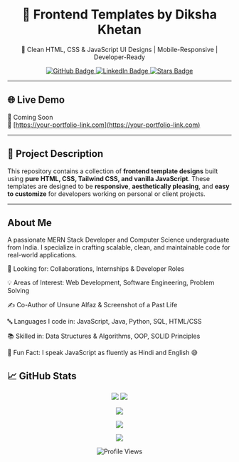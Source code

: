 <h1 align="center">🎨 Frontend Templates by Diksha Khetan</h1>
<p align="center">
  🚀 Clean HTML, CSS & JavaScript UI Designs | Mobile-Responsive | Developer-Ready
</p>

<p align="center">
  <a href="https://github.com/dikshakh011">
    <img src="https://img.shields.io/github/followers/dikshakh011?label=Follow&style=social" alt="GitHub Badge" />
  </a>
  <a href="https://www.linkedin.com/in/diksha-khetan-0a33b4227">
    <img src="https://img.shields.io/badge/LinkedIn-blue?style=flat-square&logo=linkedin&labelColor=blue" alt="LinkedIn Badge"/>
  </a>
  <a href="https://github.com/dikshakh011/Models/stargazers">
    <img src="https://img.shields.io/github/stars/dikshakh011/Models?style=social" alt="Stars Badge"/>
  </a>
</p>

---

## 🌐 Live Demo

🚧 Coming Soon  
🔗 [https://your-portfolio-link.com](https://your-portfolio-link.com)

---

## 📌 Project Description

This repository contains a collection of **frontend template designs** built using **pure HTML, CSS, Tailwind CSS, and vanilla JavaScript**. These templates are designed to be **responsive**, **aesthetically pleasing**, and **easy to customize** for developers working on personal or client projects.

---

## About Me
A passionate MERN Stack Developer and Computer Science undergraduate from India. I specialize in crafting scalable, clean, and maintainable code for real-world applications.

💼 Looking for: Collaborations, Internships & Developer Roles

💡 Areas of Interest: Web Development, Software Engineering, Problem Solving

✍️ Co-Author of Unsune Alfaz & Screenshot of a Past Life

🔤 Languages I code in: JavaScript, Java, Python, SQL, HTML/CSS

📚 Skilled in: Data Structures & Algorithms, OOP, SOLID Principles

💬 Fun Fact: I speak JavaScript as fluently as Hindi and English 😅

## 📈 GitHub Stats

<p align="center">
  <img src="https://github-readme-stats.vercel.app/api?username=dikshakh011&show_icons=true&theme=radical" />
  <img src="https://github-readme-streak-stats.herokuapp.com/?user=dikshakh011&theme=radical" />
</p>

<p align="center">
  <img src="https://github-readme-stats.vercel.app/api/top-langs/?username=dikshakh011&layout=compact&theme=radical" />
</p>

<p align="center">
  <img src="https://github-profile-trophy.vercel.app/?username=dikshakh011&theme=radical&margin-w=15&no-frame=true" />
</p>

<p align="center">
  <img src="https://github-readme-activity-graph.vercel.app/graph?username=dikshakh011&theme=radical" />
</p>

<p align="center">
  <img src="https://komarev.com/ghpvc/?username=dikshakh011&label=Profile%20views&color=blueviolet&style=flat" alt="Profile Views" />
</p>
